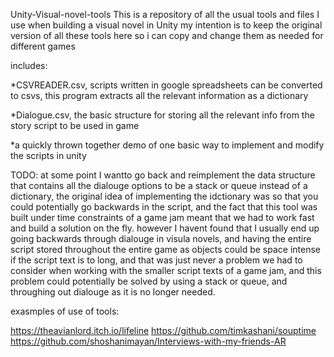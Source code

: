 Unity-Visual-novel-tools
This is a repository of all the usual tools and files I use when building a visual novel in Unity
my intention is to keep the original version of all these tools here so i can copy and change them as needed for different games

includes:

*CSVREADER.csv, scripts written in google spreadsheets can be converted to csvs, this program extracts all the relevant information as a dictionary

*Dialogue.csv, the basic structure for storing all the relevant info from the story script to be used in game 

*a quickly thrown together demo of one basic way to implement and modify the scripts in unity 

TODO: at some point I wantto go back and reimplement the data structure that contains all the dialouge options to be a stack or queue instead of a dictionary, the original idea of implementing the idctionary was so that you could potentially go backwards in the script, and the fact that this tool was built under time constraints of a game jam meant that we had to work fast and build a solution on the fly. however I havent found that I usually end up going backwards through dialouge in visula novels, and having the entire script stored throughout the entire game as objects could be space intense if the script text is to long, and that was just never a problem we had to consider when working with the smaller script texts of a game jam, and this problem could potentially be solved by using a stack or queue, and throughing out dialouge as it is no longer needed. 

exasmples of use of tools:

https://theavianlord.itch.io/lifeline
https://github.com/timkashani/souptime
https://github.com/shoshanimayan/Interviews-with-my-friends-AR
